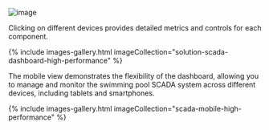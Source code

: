 ![image](https://img.thingsboard.io/solutions/swimming_pool_scada_system/scada-high-performance-systems-1.png)

Clicking on different devices provides detailed metrics and controls for each component.

{% include images-gallery.html imageCollection="solution-scada-dashboard-high-performance" %}

The mobile view demonstrates the flexibility of the dashboard, allowing you to manage and monitor the swimming pool SCADA system across different devices, including tablets and smartphones.

{% include images-gallery.html imageCollection="scada-mobile-high-performance" %}